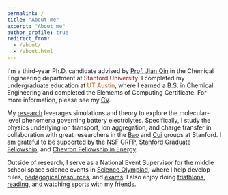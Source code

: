 ```yaml
---
permalink: /
title: "About me"
excerpt: "About me"
author_profile: true
redirect_from: 
  - /about/
  - /about.html
---
```


I'm a third-year Ph.D. candidate advised by [Prof. Jian Qin](https://web.stanford.edu/~jianq/) in the Chemical Engineering department at <span style="color: #8C1515;" title="Go Card!">Stanford University</span>. I completed my undergraduate education at <span style="color: #bf5700;" title="Hook 'Em!">UT Austin</span>, where I earned a B.S. in Chemical Engineering and completed the Elements of Computing Certificate. For more information, please see my [CV](/files/AdityaShah_CV.pdf).

My [research](/research) leverages simulations and theory to explore the molecular-level phenomena governing battery electrolytes. Specifically, I study the physics underlying ion transport, ion aggregation, and charge transfer in collaboration with great researchers in the [Bao](https://baogroup.stanford.edu/) and [Cui](https://web.stanford.edu/group/cui_group/) groups at Stanford. I am grateful to be supported by the [NSF GRFP](https://nsfgrfp.org/), [Stanford Graduate Fellowship](https://vpge.stanford.edu/fellowships-funding/sgf), and [Chevron Fellowship in Energy](https://solo.stanford.edu/opportunities/chevron-fellowship-energy-2025). 

Outside of research, I serve as a National Event Supervisor for the middle school space science events in [Science Olympiad](/scioly), where I help develop rules, [pedagogical resources](/scioly/solar-system), and [exams](/scioly/past-exams). I also enjoy doing [triathlons](https://www.stanfordtriathlon.com/), [reading](https://www.goodreads.com/user/show/171170310-aditya-shah), and watching sports with my friends.
